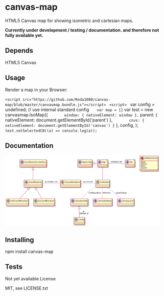 # canvas-map
HTML5 Canvas map for showing isometric and cartesian maps. 

__Currently under development / testing / documentation. and therefore not fully available yet.__

## Depends
HTML5 Canvas

## Usage
Render a map in your Browser:

``<script src="https://github.com/Reda1000/canvas-map/blob/master/canvasmap.bundle.js"></script>
``<script src="https://github.com/Reda1000/canvas-map/blob/master/example.map.js"></script>
``<script>
``    var config = undefined; // use internal standard config
``    var map = {}
``    var test = new canvasmap.IsoMap({
``        window: { nativeElement: window },
``        parent: { nativeElement: document.getElementById('parent') },
``        cnvs: { nativeElement: document.getElementById('canvas') }
``    }, config, );
``    test.setSelectedCB((a) => console.log(a));
``</script>

## Documentation
<!-- 
@startuml

interface CoordResolverInterface
abstract class CoordResolver
class CartCoordResolver
class IsoCoordResolver

CoordResolverInterface <|-- CoordResolver
CoordResolver <|-- CartCoordResolver
CoordResolver <|-- IsoCoordResolver

interface CanvasConfig
class Config

CanvasConfig <|-- Config : default of <

interface CanvasSettings

interface CanvasLayer

class CanvasRenderer
class Controller
Controller -left- CanvasRenderer : controls >
CanvasRenderer -left- CoordResolver : renders via >
Controller .. CanvasSettings : Memory
Controller .. CanvasLayer : LayerSetup
Controller .. CanvasConfig : Configuration

interface MapConfig
interface Map<T>
interface Tile<T>
MapConfig <|-right- Map
Map -right- Tile : contains n >
Map -- Controller

enum ORRIENTATION {
WEST,
NORTH,
EAST,
SOUTH
}

@enduml
-->
![alt text](https://github.com/Reda1000/canvas-map/blob/master/diagram.png)

## Installing
npm install canvas-map

## Tests
Not yet available
License


MIT, see LICENSE.txt
